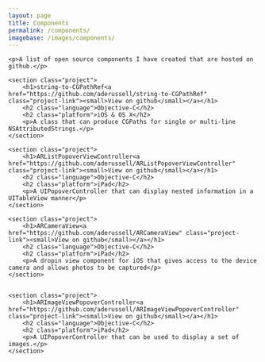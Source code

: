 ```yaml
---
layout: page
title: Components
permalink: /components/
imagebase: /images/components/
---
```


<div>

	<p>A list of open source components I have created that are hosted on github.</p>

	<section class="project">
    	<h1>string-to-CGPathRef<a href="https://github.com/aderussell/string-to-CGPathRef" class="project-link"><small>View on github</small></a></h1>
    	<h2 class="language">Objective-C</h2> 
    	<h2 class="platform">iOS & OS X</h2>
    	<p>A class that can produce CGPaths for single or multi-line NSAttributedStrings.</p>
    </section>
    
    <section class="project">
    	<h1>ARListPopoverViewController<a href="https://github.com/aderussell/ARListPopoverViewController" class="project-link"><small>View on github</small></a></h1>
    	<h2 class="language">Objective-C</h2>
    	<h2 class="platform">iPad</h2>
    	<p>A UIPopoverController that can display nested information in a UITableView manner</p>
    </section>
    
    <section class="project">
    	<h1>ARCameraView<a href="https://github.com/aderussell/ARCameraView" class="project-link"><small>View on github</small></a></h1>
    	<h2 class="language">Objective-C</h2>
    	<h2 class="platform">iPad</h2>
    	<p>A dropin view component for iOS that gives access to the device camera and allows photos to be captured</p>
    </section>
    
    
    <section class="project">
    	<h1>ARImageViewPopoverController<a href="https://github.com/aderussell/ARImageViewPopoverController" class="project-link"><small>View on github</small></a></h1>
    	<h2 class="language">Objective-C</h2>
    	<h2 class="platform">iPad</h2>
    	<p>A UIPopoverController that can be used to display a set of images.</p>
    </section>
    
</div>